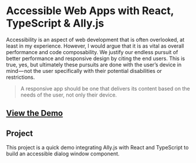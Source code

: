 # Accessible Web Apps with React, TypeScript & Ally.js

Accessibility is an aspect of web development that is often overlooked, at least in my experience. However, I would argue that it is as vital as overall performance and code composability. We justify our endless pursuit of better performance and responsive design by citing the end users. This is true, yes, but ultimately these pursuits are done with the user’s device in mind — not the user specifically with their potential disabilities or restrictions.

> A responsive app should be one that delivers its content based on the needs of the user, not only their device.

## [View the Demo](http://yuschick.github.io/AllyJS-React-TypeScript-demo)

## Project

This project is a quick demo integrating Ally.js with React and TypeScript to build an accessible dialog window component.